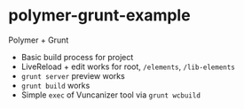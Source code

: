 polymer-grunt-example
=====================

Polymer + Grunt

* Basic build process for project
* LiveReload + edit works for root, `/elements`, `/lib-elements`
* `grunt server` preview works
* `grunt build` works 
*  Simple `exec` of Vuncanizer tool via `grunt wcbuild`